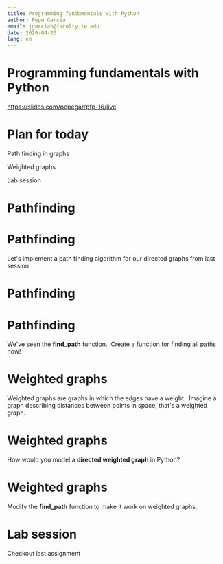 ```yaml
---
title: Programming fundamentals with Python
author: Pepe García
email: jgarciah@faculty.ie.edu
date: 2020-04-20
lang: en
---
```


Programming fundamentals with Python
====================================

https://slides.com/pepegar/pfp-16/live

Plan for today
==============

Path finding in graphs

Weighted graphs

Lab session

Pathfinding
===========


Pathfinding
===========

Let\'s implement a path finding algorithm for our directed graphs from
last session

Pathfinding
===========

Pathfinding
===========

We\'ve seen the **find\_path** function.  Create a function for finding
all paths now!

Weighted graphs
===============

Weighted graphs are graphs in which the edges have a weight.  Imagine a
graph describing distances between points in space, that\'s a weighted
graph.

Weighted graphs
===============

How would you model a **directed weighted graph** in Python?

Weighted graphs
===============

Modify the **find\_path** function to make it work on weighted graphs.

Lab session
===========

Checkout last assignment
